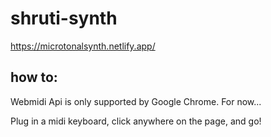 # shruti-synth
https://microtonalsynth.netlify.app/
## how to:

Webmidi Api is only supported by Google Chrome. For now...

Plug in a midi keyboard, click anywhere on the page, and go!
